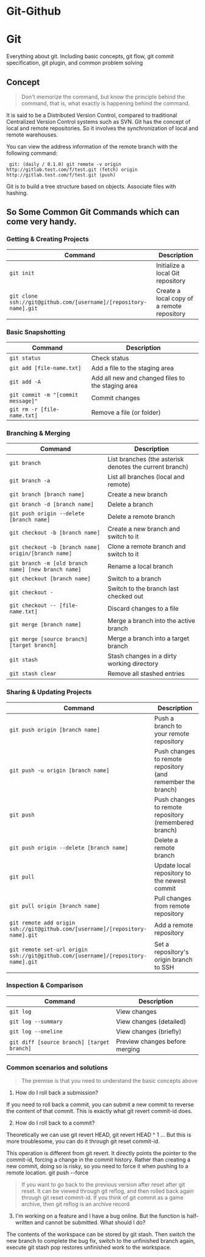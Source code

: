 # Git-Github

# Git

Everything about git. Including basic concepts, git flow, git commit specification, git plugin, and common problem solving

## Concept

> Don't memorize the command, but know the principle behind the command, that is, what exactly is happening behind the command.


It is said to be a Distributed Version Control, compared to traditional Centralized Version Control systems such as SVN.
Git has the concept of local and remote repositories. So it involves the synchronization of local and remote warehouses.

You can view the address information of the remote branch with the following command:

`` 
git: (daily / 0.1.0) git remote -v
origin http://gitlab.test.com/f/test.git (fetch)
origin http://gitlab.test.com/f/test.git (push)  
`` 

Git is to build a tree structure based on objects. Associate files with hashing.

## So Some Common Git Commands which can come very handy.

### Getting & Creating Projects

| Command | Description |
| ------- | ----------- |
| `git init` | Initialize a local Git repository |
| `git clone ssh://git@github.com/[username]/[repository-name].git` | Create a local copy of a remote repository |

### Basic Snapshotting

| Command | Description |
| ------- | ----------- |
| `git status` | Check status |
| `git add [file-name.txt]` | Add a file to the staging area |
| `git add -A` | Add all new and changed files to the staging area |
| `git commit -m "[commit message]"` | Commit changes |
| `git rm -r [file-name.txt]` | Remove a file (or folder) |

### Branching & Merging

| Command | Description |
| ------- | ----------- |
| `git branch` | List branches (the asterisk denotes the current branch) |
| `git branch -a` | List all branches (local and remote) |
| `git branch [branch name]` | Create a new branch |
| `git branch -d [branch name]` | Delete a branch |
| `git push origin --delete [branch name]` | Delete a remote branch |
| `git checkout -b [branch name]` | Create a new branch and switch to it |
| `git checkout -b [branch name] origin/[branch name]` | Clone a remote branch and switch to it |
| `git branch -m [old branch name] [new branch name]` | Rename a local branch |
| `git checkout [branch name]` | Switch to a branch |
| `git checkout -` | Switch to the branch last checked out |
| `git checkout -- [file-name.txt]` | Discard changes to a file |
| `git merge [branch name]` | Merge a branch into the active branch |
| `git merge [source branch] [target branch]` | Merge a branch into a target branch |
| `git stash` | Stash changes in a dirty working directory |
| `git stash clear` | Remove all stashed entries |

### Sharing & Updating Projects

| Command | Description |
| ------- | ----------- |
| `git push origin [branch name]` | Push a branch to your remote repository |
| `git push -u origin [branch name]` | Push changes to remote repository (and remember the branch) |
| `git push` | Push changes to remote repository (remembered branch) |
| `git push origin --delete [branch name]` | Delete a remote branch |
| `git pull` | Update local repository to the newest commit |
| `git pull origin [branch name]` | Pull changes from remote repository |
| `git remote add origin ssh://git@github.com/[username]/[repository-name].git` | Add a remote repository |
| `git remote set-url origin ssh://git@github.com/[username]/[repository-name].git` | Set a repository's origin branch to SSH |

### Inspection & Comparison

| Command | Description |
| ------- | ----------- |
| `git log` | View changes |
| `git log --summary` | View changes (detailed) |
| `git log --oneline` | View changes (briefly) |
| `git diff [source branch] [target branch]` | Preview changes before merging |

### Common scenarios and solutions

> The premise is that you need to understand the basic concepts above

1. How do I roll back a submission?

If you need to roll back a commit, you can submit a new commit to reverse the content of that commit.
This is exactly what git revert commit-id does.

2. How do I roll back to a commit?

Theoretically we can use git revert HEAD, git revert HEAD ^ 1 ...
But this is more troublesome, you can do it through git reset commit-id.

This operation is different from git revert. It directly points the pointer to the commit-id, forcing a change in the commit history.
Rather than creating a new commit, doing so is risky, so you need to force it when pushing to a remote location. git push --force

> If you want to go back to the previous version after reset after git reset. It can be viewed through git reflog, and then rolled back again through git reset commit-id.
If you think of git commit as a game archive, then git reflog is an archive record

3. I'm working on a feature and I have a bug online. But the function is half-written and cannot be submitted. What should I do?

The contents of the workspace can be stored by git stash. Then switch the new branch to complete the bug fix, switch to the unfinished branch again, execute
git stash pop restores unfinished work to the workspace.
